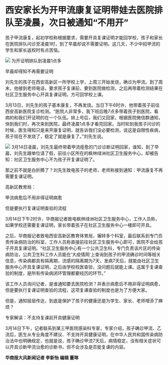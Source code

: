 # 西安家长为开甲流康复证明带娃去医院排队至凌晨，次日被通知“不用开”

孩子甲流康复，起初学校称根据要求，需要开具复课证明才能回学校，孩子和家长在医院排队问诊至凌晨1时，到了早晨却说不需要证明。这几天，不少中招甲流的学生和家长返校时有点苦恼。

![](https://inews.gtimg.com/om_bt/OkVbd3IQw0uU8VQ6vi94pk_BSrBbt190lTobEgHogeao8AA/1000)
为开证明排队到凌晨1点多

早晨却得知不再需要证明

刘先生的孩子在西安高新区一所学校上学，上周三开始发烧，确诊为甲流。到了周末，他接到老师电话，要求孩子复课前，要到医院做检测，之后再带着检测结果在社区卫生服务中心开具复课证明，方可回学校上课。

3月13日，刘先生的孩子基本康复，不再发烧。当日下午6时许，他带着孩子前往西安高新医院复诊检测。“医院人非常多，我下班后晚7点多带着孩子到医院，看病的和我们开证明的在一个队伍。排上号后，我们又回家，根据医院微信群通知，快到我们时，再次来到医院，最终凌晨1点多才看完回家。当时轮到我孩子问诊的时候，医生得知只是来开康复证明，就告诉我们没必要检测，说这是自限性疾病，孩子现在不发烧了，稳定了就是康复了。”刘先生说。

![](https://inews.gtimg.com/om_bt/O12m99BnnuUqq6Lz47Eql1yKTozEVJcax3C0QjnCVmMhAAA/1000)
3月14日凌晨，刘先生最终带着甲流痊愈的门诊诊断证明回家，谁知，到了早晨，刘先生跟单位请了假，前往小区所在的枫林绿洲社区卫生服务中心，却被告知：社区卫生服务中心不为孩子开复课证明了。

那之前不就是白折腾了？刘先生致电孩子的老师，老师称接到通知：甲流康复不再需要复课证明。

高新区教育局：

甲流病愈后不用非得证明病愈

但是要执行复课证明查验的流程

3月14日下午2时许，华商报记者致电枫林绿洲社区卫生服务中心，工作人员称，如果学校还需要复课证明，家长带着孩子在社区卫生服务中心一楼即可开具。

之后，华商报记者致电西安高新区教育体育局，辗转多个科室，最后联系到专门负责传染病防治的科室，工作人员称直接前往社区卫生服务中心即可，医院不会给孩子开具复课证明。“社区卫生服务中心有一个公共卫生科，专门负责该片区的传染病防治，公共卫生科工作人员能在‘大疫情网’上查询到孩子的甲流确诊时间等相关信息，传染病都具有隔离期，流感的隔离期为7天，发病7天后，就能由社区卫生服务中心开具复课证明，之后由学校校医查验，没问题后就能上课。这属于复课查验的制度，是所有传染病闭环管理都要经历的环节。”

该工作人员询问记者，是谁通知要去医院检测？并表示病愈后不用非得证明病愈，但是要执行复课证明查验的流程，这项复课查验的制度也是为了方便大家。

但是，通知层层传达，到底是保护了孩子的健康还是为学生、家长、老师增添了麻烦？

专家解读：不支持复课前开具健康证明

3月14日下午，记者联系到某三甲医院感染科专家，专家介绍，孩子确诊甲流、乙流后，医生从专业角度不建议、不支持开具健康证明，在中华人民共和国传染病防治法中也明确规定，也就是说，孩子确诊甲流7天后，病情稳定，没有相关症状可以开具诊断甲流治愈的诊断书，但不会涉及是否能复课的内容。

**华商报大风新闻记者 李新怡 编辑 董琳**

